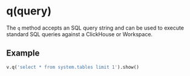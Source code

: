 # q(query)

The ```q``` method accepts an SQL query string and can be used to execute standard SQL queries against a ClickHouse or Workspace.

## Example

```python
v.q('select * from system.tables limit 1').show()
```
